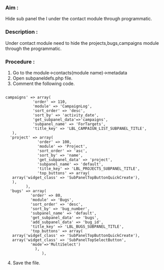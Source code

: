 ### Aim : 
Hide sub panel the l under the contact module through programmatic.
### Description : 
Under contact module need to hide the projects,bugs,campaigns  module through
the programmatic.
### Procedure : 
1. Go to the module->contacts(module name)->metadata
2. Open subpaneldefs.php file.
3. Comment the following code.
 ```
 
 campaigns' => array(
             'order' => 110,
             'module' => 'CampaignLog',
             'sort_order' => 'desc',
             'sort_by' => 'activity_date',
             'get_subpanel_data'=>'campaigns',
             'subpanel_name' => 'ForTargets',
             'title_key' => 'LBL_CAMPAIGN_LIST_SUBPANEL_TITLE',
    ),
   'project' => array(
               'order' => 100,
               'module' => 'Project',
               'sort_order' => 'asc',
               'sort_by' => 'name',
               'get_subpanel_data' => 'project',
               'subpanel_name' => 'default',
               'title_key' => 'LBL_PROJECTS_SUBPANEL_TITLE',
               'top_buttons' => array(
    array('widget_class' => 'SubPanelTopButtonQuickCreate'), 
    ),    
          ), 
   'bugs' => array(
            'order' => 80,
            'module' => 'Bugs',
            'sort_order' => 'desc',
            'sort_by' => 'bug_number',
            'subpanel_name' => 'default',
            'get_subpanel_data' => 'bugs',
            'add_subpanel_data' => 'bug_id',
            'title_key' => 'LBL_BUGS_SUBPANEL_TITLE',
            'top_buttons' => array(
    array('widget_class' => 'SubPanelTopButtonQuickCreate'),
    array('widget_class' => 'SubPanelTopSelectButton',        
            'mode'=>'MultiSelect')
              ),
                 ),

```
 
4. Save the file.
